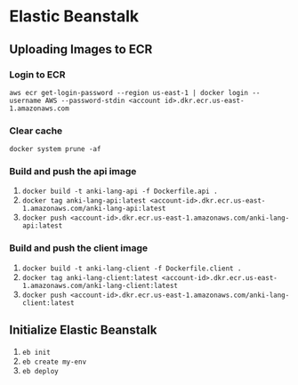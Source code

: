 # Elastic Beanstalk
## Uploading Images to ECR
### Login to ECR
`aws ecr get-login-password --region us-east-1 | docker login --username AWS --password-stdin <account id>.dkr.ecr.us-east-1.amazonaws.com`

### Clear cache
`docker system prune -af`

### Build and push the api image
1. `docker build -t anki-lang-api -f Dockerfile.api .`
2. `docker tag anki-lang-api:latest <account-id>.dkr.ecr.us-east-1.amazonaws.com/anki-lang-api:latest`
3. `docker push <account-id>.dkr.ecr.us-east-1.amazonaws.com/anki-lang-api:latest`

### Build and push the client image
1. `docker build -t anki-lang-client -f Dockerfile.client .`
2. `docker tag anki-lang-client:latest <account-id>.dkr.ecr.us-east-1.amazonaws.com/anki-lang-client:latest`
3. `docker push <account-id>.dkr.ecr.us-east-1.amazonaws.com/anki-lang-client:latest`

## Initialize Elastic Beanstalk
1. `eb init`
2. `eb create my-env`
3. `eb deploy`
